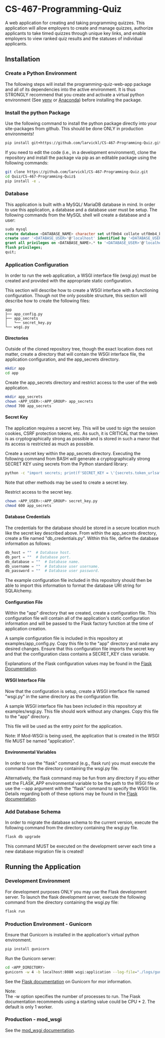 # CS-467-Programming-Quiz
A web application for creating and taking programming quizzes. This application will allow employers to create and manage quizzes, authorize applicants to take timed quizzes through unique key links, and enable employers to view ranked quiz results and the statuses of individual applicants.
## Installation
### Create a Python Environment
The following steps will install the programming-quiz-web-app package and all of its dependencies into the active environment.  It is thus STRONGLY recommend that you create and activate a virtual python environment (See [venv](https://docs.python.org/3/library/venv.html) or [Anaconda](https://anaconda.org/)) before installing the package.

### Install the python Package
Use the following command to install the python package directly into your site-packages from github.  This should be done ONLY in production environments!
```bash
pip install git+https://github.com/larvickl/CS-467-Programming-Quiz.git
```

If you need to edit the code (i.e., in a development environment), clone the repository and install the package via pip as an editable package using the following commands:
```bash
git clone https://github.com/larvickl/CS-467-Programming-Quiz.git
cd Quiz/CS-467-Programming-Quiz$
pip install -e .
```
### Database
This application is built with a MySQL/ MariaDB database in mind.  In order to use this application, a database and a database user must be setup.  The following commands from the MySQL shell will create a database and a user:
```sql
sudo mysql
create database <DATABASE_NAME> character set utf8mb4 collate utf8mb4_bin;
create user '<DATABASE_USER>'@'localhost' identified by '<DATABASE_USER_PASSWORD>';
grant all privileges on <DATABASE_NAME>.* to '<DATABASE_USER>'@'localhost';
flush privileges;
quit;
```
### Application Configuration
In order to run the web application, a WSGI interface file (wsgi.py) must be created and provided with the appropriate static configuration.  

This section will describe how to create a WSGI interface with a functioning configuration.  Though not the only possible structure, this section will describe how to create the following files:
```
app
├── app_config.py
├── app_secrets
│   └── secret_key.py
└── wsgi.py
```
#### Directories
Outside of the cloned repository tree, though the exact location does not matter, create a directory that will contain the WSGI interface file, the application configuration, and the app_secrets directory.
```bash
mkdir app
cd app
```
Create the app_secrets directory and restrict access to the user of the web application.
```bash
mkdir app_secrets
chown <APP_USER>:<APP_GROUP> app_secrets
chmod 700 app_secrets
```
#### Secret Key
The application requires a secret key.  This will be used to sign the session cookies, CSRF protection tokens, etc.  As such, it is CRITICAL that the token is as cryptographically strong as possible and is stored in such a manor that its access is restricted as much as possible.

Create a secret key within the app_secrets directory. Executing the following command from BASH will generate a cryptographically strong SECRET KEY using secrets from the Python standard library:
```bash
python -c "import secrets; print(f'SECRET_KEY = \'{secrets.token_urlsafe(256)}\'')" > secret_key.py
```
Note that other methods may be used to create a secret key.

Restrict access to the secret key.
```bash
chown <APP_USER>:<APP_GROUP> secret_key.py
chmod 600 app_secrets
```
#### Database Credentials
The credentials for the database should be stored in a secure location much like the secret key described above.  From within the app_secrets directory, create a file named "db_credentials.py".  Within this file, define the database information as follows:
```python
db_host = ""  # Database host.
db_port = ""  # Database port.
db_database = ""  # Database name.
db_username = ""  # Database user username.
db_password = ""  # Database user password.
```
The example configuration file included in this repository should then be able to import this information to format the database URI string for SQLAlchemy.
#### Configuration File
Within the "app" directory that we created, create a configuration file.  This configuration file will contain all of the application's static configuration information and will be passed to the Flask factory function at the time of application creation.

A sample configuration file is included in this repository at examples/app_config.py.  Copy this file to the "app" directory and make any desired changes.  Ensure that this configuration file imports the secret key and that the configuration class contains a SECRET_KEY class variable.

Explanations of the Flask configuration values may be found in the [Flask Documentation](https://flask.palletsprojects.com/en/3.0.x/config/#builtin-configuration-values).

#### WSGI Interface File
Now that the configuration is setup, create a WSGI interface file named "wsgi.py" in the same directory as the configuration file.  

A sample WSGI interface file has been included in this repository at examples/wsgi.py.  This file should work without any changes.  Copy this file to the "app" directory.  

This file will be used as the entry point for the application.

Note:  If Mod-WSGI is being used, the application that is created in the WSGI file MUST be named "application".

#### Environmental Variables
In order to use the "flask" command (e.g., flask run) you must execute the command from the directory containing the wsgi.py file.

Alternatively, the flask command may be fun from any directory if you either set the FLASK_APP environmental variable to be the path to the WSGI file or use the --app argument with the "flask" command to specify the WSGI file.  Details regarding both of these options may be found in the [Flask documentation](https://flask.palletsprojects.com/en/3.0.x/cli/).

### Add Database Schema
In order to migrate the database schema to the current version, execute the following command from the directory containing the wsgi.py file.
```python
flask db upgrade
```
This command MUST be executed on the development server each time a new database migration file is created!
## Running the Application
### Development Environment
For development purposes ONLY you may use the Flask development server.  To launch the flask development server, execute the following command from the directory containing the wsgi.py file:
```bash
flask run
```
### Production Environment - Gunicorn
Ensure that Gunicorn is installed in the application's virtual python environment.
```bash
pip install gunicorn
```
Run the Gunicorn server:
```bash
cd <APP_DIRECTORY>
gunicorn -w 4 -b localhost:8080 wsgi:application --log-file="./logs/gunicorn.log"
```
See the [Flask documentation](https://flask.palletsprojects.com/en/3.0.x/deploying/gunicorn/#running) on Gunicorn for mor information.

Note:  
The -w option specifies the number of processes to run.  The Flask documentation recommends using a starting value could be CPU * 2.  The default is only 1 worker.

### Production - mod_wsgi
See the [mod_wsgi documentation](https://modwsgi.readthedocs.io/en/master/).